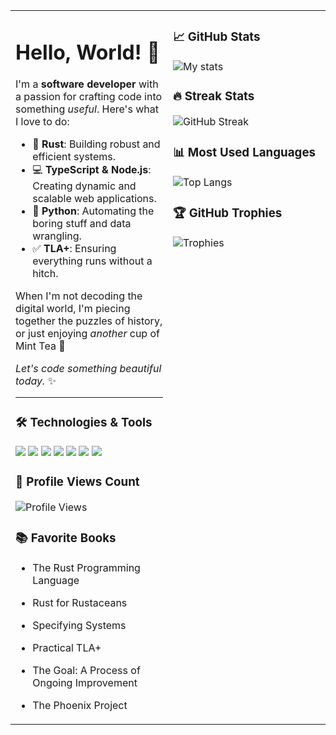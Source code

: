<table>
  <tr>
    <!-- Left Column -->
    <td valign="top" width="50%">

# Hello, World! 🌟

I'm a **software developer** with a passion for crafting code into something *useful*. Here's what I love to do:

- 🦀 **Rust**: Building robust and efficient systems.
- 💻 **TypeScript & Node.js**: Creating dynamic and scalable web applications.
- 🐍 **Python**: Automating the boring stuff and data wrangling.
- ✅ **TLA+**: Ensuring everything runs without a hitch.

When I'm not decoding the digital world, I'm piecing together the puzzles of history, or just enjoying *another* cup of Mint Tea 🍵

*Let's code something beautiful today.* ✨

---

### 🛠️ Technologies & Tools
![](https://img.shields.io/badge/OS-Linux-informational?style=flat&logo=linux&logoColor=white&color=2bbc8a)
![](https://img.shields.io/badge/Editor-VSCode-informational?style=flat&logo=visual-studio-code&logoColor=white&color=2bbc8a)
![](https://img.shields.io/badge/Language-Rust-informational?style=flat&logo=rust&logoColor=white&color=2bbc8a)
![](https://img.shields.io/badge/Language-TypeScript-informational?style=flat&logo=typescript&logoColor=white&color=2bbc8a)
![](https://img.shields.io/badge/Runtime-Node.js-informational?style=flat&logo=node-dot-js&logoColor=white&color=2bbc8a)
![](https://img.shields.io/badge/Language-Python-informational?style=flat&logo=python&logoColor=white&color=2bbc8a)
![](https://img.shields.io/badge/Method-Formal_Verification-informational?style=flat&color=2bbc8a)

### 👀 Profile Views Count
![Profile Views](https://komarev.com/ghpvc/?username=younes-io)

### 📚 Favorite Books
- The Rust Programming Language
- Rust for Rustaceans
- Specifying Systems
- Practical TLA+
- The Goal: A Process of Ongoing Improvement
- The Phoenix Project

    </td>
    <!-- Right Column -->
    <td valign="top" width="50%">

### 📈 GitHub Stats
![My stats](https://github-readme-stats.vercel.app/api?username=younes-io&show_icons=true&theme=radical)

### 🔥 Streak Stats
![GitHub Streak](http://github-readme-streak-stats.herokuapp.com?user=younes-io&theme=dark&background=000000)

### 📊 Most Used Languages
![Top Langs](https://github-readme-stats.vercel.app/api/top-langs/?username=younes-io&layout=compact&theme=radical)

### 🏆 GitHub Trophies
![Trophies](https://github-profile-trophy.vercel.app/?username=younes-io)


  </tr>
</table>
